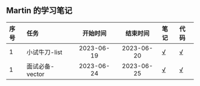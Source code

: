 ## Martin 的学习笔记

| 序号  |任务   | 开始时间   |  结束时间    |    笔记  |    代码   |
| :--- | :---  | :----:    |   :---:    |   :---  |  :---  |
| 1 | 小试牛刀-list | 2023-06-19  |  2023-06-20  | [√](doc/task_1/README.md) | [√](src/task_1/main.cpp) |
| 1 | 面试必备-vector | 2023-06-24  |  2023-06-25  | [√](doc/task_2/README.md) | [√](src/task_2/main.cpp) |
